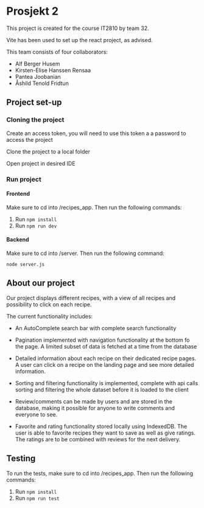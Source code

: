 # Prosjekt 2

This project is created for the course IT2810 by team 32. 

Vite has been used to set up the react project, as advised. 


This team consists of four collaborators: 
 * Alf Berger Husem
 * Kirsten-Elise Hanssen Rensaa
 * Pantea Joobanian
 * Åshild Tenold Fridtun

## Project set-up

### Cloning the project
 
 Create an access token, you will need to use this token a a password to access the project

 Clone the project to a local folder

 Open project in desired IDE 

 ### Run project 

#### Frontend
Make sure to cd into /recipes_app. Then run the following commands:
1. Run `npm install`
2. Run `npm run dev`

#### Backend
Make sure to cd into /server. Then run the following command: 

`node server.js`

## About our project

Our project displays different recipes, with a view of all recipes and possibility to click on each recipe. 

The current functionality includes:

- An AutoComplete search bar with complete search functionality

- Pagination implemented with navigation functionality at the bottom fo the page. A limited subset of data is fetched at a time from the database

- Detailed information about each recipe on their dedicated recipe pages. A user can click on a recipe on the landing page and see more detailed information.

- Sorting and filtering functionality is implemented, complete with api calls sorting and filtering the whole dataset before it is loaded to the client

- Review/comments can be made by users and are stored in the database, making it possible for anyone to write comments and everyone to see. 
- Favorite and rating functionality stored locally using IndexedDB. The user is able to favorite recipes they want to save as well as give ratings. The ratings are to be combined with reviews for the next delivery.  

## Testing

To run the tests, make sure to cd into /recipes_app. Then run the following commands:
1. Run `npm install`
2. Run `npm run test`
